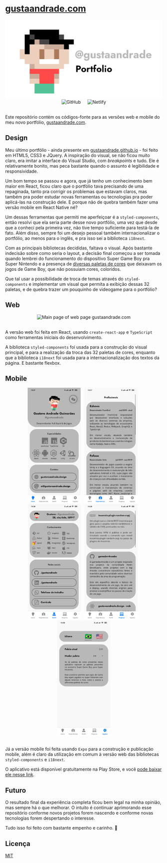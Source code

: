 # [gustaandrade.com](https://gustaandrade.com)

<div align="center">
  <img src="./assets/cover.png" alt="gustaandrade.com">
</div>

<div align="center">
  <img alt="GitHub" src="https://img.shields.io/github/license/gustaandrade/gustaandrade.com">
  &emsp;
  <img alt="Netlify" src="https://img.shields.io/netlify/fe122b17-19df-4605-8f15-200cdf56218f">
</div>
<br />

Este repositório contém os códigos-fonte para as versões web e mobile do meu novo portfólio, [gustaandrade.com](https://gustaandrade.com).

## Design

Meu último portfólio - ainda presente em [gustaandrade.github.io](https://gustaandrade.github.io) - foi feito em HTML5, CSS3 e JQuery. A inspiração do visual, se não ficou muito claro, era imitar a interface do Visual Studio, com _breakpoints_ e tudo. Ele é relativamente bonito, mas peca bastante quando o assunto é legibilidade e responsividade.

Um bom tempo se passou e agora, que já tenho um conhecimento bem maior em React, ficou claro que o portfólio tava precisando de uma repaginada, tanto pra corrigir os problemas que estavam claros, mas também pra poder estudar novas ferramentas ou tecnologias pra poder aplicá-las na construção dele. E porque não de quebra também fazer uma versão mobile em React Native né?

Um dessas ferramentas que permiti me aperfeiçoar é a `styled-components`, então resolvi que ela seria parte desse novo portfólio, uma vez que desde que a conheci pela primeira vez, não tive tempo suficiente para testá-la de fato. Além disso, sempre foi um desejo pessoal também internacionalizar o portfólio, ao menos para o inglês, e pra isso sei a biblioteca `i18next`.

Com as principais bibliotecas decididas, faltava o visual. Após bastante indecisão sobre como seria o layout, a decisão final começou a ser tomada quando lembrei do funcionamento do dispositivo Super Game Boy pra Super Nintendo e a presença de [diversas paletas de cores](https://www.mariowiki.com/Super_Game_Boy#Color_palettes) que deixavam os jogos de Game Boy, que não possuiam cores, coloridos.

Que tal usar a possibilidade de troca de temas através do `styled-components` e implementar um visual que permita a exibição dessas 32 paletas, e de quebra trazer um pouquinho de videogame para o portfólio?

## Web

<div align="center">
  <img src="./assets/screenshot-site.png" alt="Main page of web page gustaandrade.com">
</div>
<br />

A versão web foi feita em React, usando `create-react-app` e `TypeScript` como ferramentas iniciais do desenvolvimento.

A biblioteca `styled-components` foi usada para a construção do visual principal, e para a realização da troca das 32 paletas de cores, enquanto que a biblioteca `i18next` foi usada para a internacionalização dos textos da página. E bastante flexbox.

## Mobile

<div align="center">
  <img alt="Screenshot from gustaandrade.com app" src="./assets/screenshot-app-1.jpg" height="370">
  &nbsp;
  <img alt="Screenshot from gustaandrade.com app" src="./assets/screenshot-app-2.jpg" height="370">
  &nbsp;
  <img alt="Screenshot from gustaandrade.com app" src="./assets/screenshot-app-3.jpg" height="370">
  &nbsp;
  <img alt="Screenshot from gustaandrade.com app" src="./assets/screenshot-app-4.jpg" height="370">
  &nbsp;
  <img alt="Screenshot from gustaandrade.com app" src="./assets/screenshot-app-5.jpg" height="370">
</div>
<br />

Já a versão mobile foi feita usando `Expo` para a construção e publicação mobile, além é claro da utilização em comum à versão web das bibliotecas `styled-components` e `i18next`.

O aplicativo está disponível gratuitamente na Play Store, e você [pode baixar ele nesse link](https://play.google.com/store/apps/details?id=com.gustaandrade.gustavoandradedotdesign).

## Futuro

O resultado final da experiência completa ficou bem legal na minha opinião, mas sempre há o que melhorar. O intuito é continuar aprimorando esse repositório conforme novos projetos forem nascendo e conforme novas tecnologias forem despertando o interesse.

Tudo isso foi feito com bastante empenho e carinho. :yellow_heart:

## Licença

[MIT](./LICENSE)
